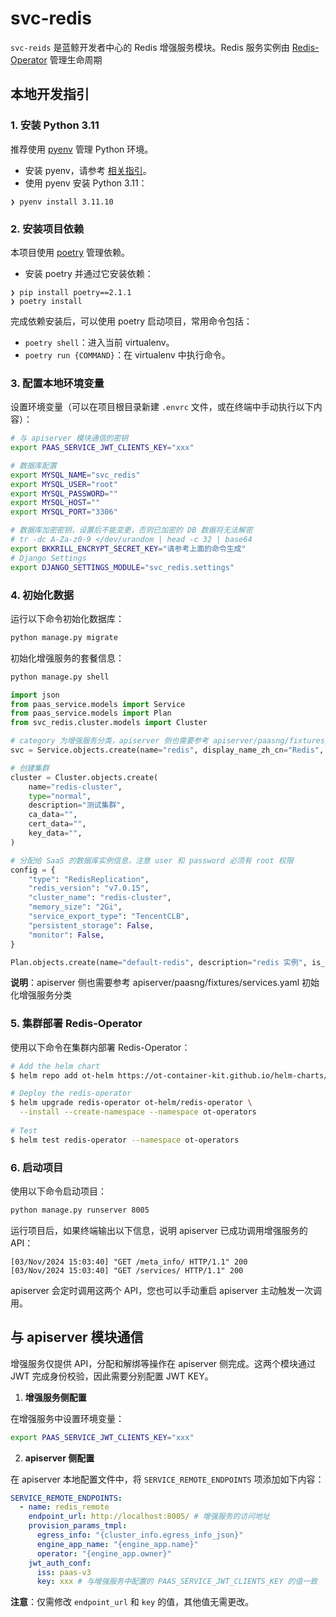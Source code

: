 # svc-redis

`svc-reids` 是蓝鲸开发者中心的 Redis 增强服务模块。Redis 服务实例由 [Redis-Operator](https://github.com/OT-CONTAINER-KIT/redis-operator) 管理生命周期

## 本地开发指引

### 1. 安装 Python 3.11

推荐使用 [pyenv](https://github.com/pyenv/pyenv) 管理 Python 环境。

- 安装 pyenv，请参考 [相关指引](https://github.com/pyenv/pyenv#getting-pyenv)。
- 使用 pyenv 安装 Python 3.11：

```shell
❯ pyenv install 3.11.10
```

### 2. 安装项目依赖

本项目使用 [poetry](https://python-poetry.org/) 管理依赖。

- 安装 poetry 并通过它安装依赖：

```shell
❯ pip install poetry==2.1.1
❯ poetry install
```

完成依赖安装后，可以使用 poetry 启动项目，常用命令包括：

- `poetry shell`：进入当前 virtualenv。
- `poetry run {COMMAND}`：在 virtualenv 中执行命令。

### 3. 配置本地环境变量

设置环境变量（可以在项目根目录新建 `.envrc` 文件，或在终端中手动执行以下内容）：

```bash
# 与 apiserver 模块通信的密钥
export PAAS_SERVICE_JWT_CLIENTS_KEY="xxx"

# 数据库配置
export MYSQL_NAME="svc_redis"
export MYSQL_USER="root"
export MYSQL_PASSWORD=""
export MYSQL_HOST=""
export MYSQL_PORT="3306"

# 数据库加密密钥，设置后不能变更，否则已加密的 DB 数据将无法解密
# tr -dc A-Za-z0-9 </dev/urandom | head -c 32 | base64
export BKKRILL_ENCRYPT_SECRET_KEY="请参考上面的命令生成"
# Django Settings
export DJANGO_SETTINGS_MODULE="svc_redis.settings"
```

### 4. 初始化数据

运行以下命令初始化数据库：

```bash
python manage.py migrate
```

初始化增强服务的套餐信息：

```python
python manage.py shell

import json
from paas_service.models import Service
from paas_service.models import Plan
from svc_redis.cluster.models import Cluster

# category 为增强服务分类，apiserver 侧也需要参考 apiserver/paasng/fixtures/services.yaml 初始化增强服务分类
svc = Service.objects.create(name="redis", display_name_zh_cn="Redis", display_name_en="Redis", category=1, logo="http://example.com", available_languages="python,golang,nodejs")

# 创建集群
cluster = Cluster.objects.create(
    name="redis-cluster",
    type="normal",
    description="测试集群",
    ca_data="",
    cert_data="",
    key_data="",
)

# 分配给 SaaS 的数据库实例信息，注意 user 和 password 必须有 root 权限
config = {
    "type": "RedisReplication",
    "redis_version": "v7.0.15",
    "cluster_name": "redis-cluster",
    "memory_size": "2Gi",
    "service_export_type": "TencentCLB",
    "persistent_storage": False,
    "monitor": False,
}

Plan.objects.create(name="default-redis", description="redis 实例", is_active=True, service_id=svc.uuid, properties={ "region":"default"}, config=json.dumps(config))
```

**说明**：apiserver 侧也需要参考 apiserver/paasng/fixtures/services.yaml 初始化增强服务分类

### 5. 集群部署 Redis-Operator

使用以下命令在集群内部署 Redis-Operator：

```bash
# Add the helm chart
$ helm repo add ot-helm https://ot-container-kit.github.io/helm-charts/

# Deploy the redis-operator
$ helm upgrade redis-operator ot-helm/redis-operator \
  --install --create-namespace --namespace ot-operators
  
# Test
$ helm test redis-operator --namespace ot-operators 
```

### 6. 启动项目

使用以下命令启动项目：

```bash
python manage.py runserver 8005
```

运行项目后，如果终端输出以下信息，说明 apiserver 已成功调用增强服务的 API：

```
[03/Nov/2024 15:03:40] "GET /meta_info/ HTTP/1.1" 200
[03/Nov/2024 15:03:40] "GET /services/ HTTP/1.1" 200
```

apiserver 会定时调用这两个 API，您也可以手动重启 apiserver 主动触发一次调用。

## 与 apiserver 模块通信

增强服务仅提供 API，分配和解绑等操作在 apiserver 侧完成。这两个模块通过 JWT 完成身份校验，因此需要分别配置 JWT KEY。

1. **增强服务侧配置**

在增强服务中设置环境变量：

```bash
export PAAS_SERVICE_JWT_CLIENTS_KEY="xxx"
```

2. **apiserver 侧配置**

在 apiserver 本地配置文件中，将 `SERVICE_REMOTE_ENDPOINTS` 项添加如下内容：

```yaml
SERVICE_REMOTE_ENDPOINTS:
  - name: redis_remote
    endpoint_url: http://localhost:8005/ # 增强服务的访问地址
    provision_params_tmpl:
      egress_info: "{cluster_info.egress_info_json}"
      engine_app_name: "{engine_app.name}"
      operator: "{engine_app.owner}"
    jwt_auth_conf:
      iss: paas-v3
      key: xxx # 与增强服务中配置的 PAAS_SERVICE_JWT_CLIENTS_KEY 的值一致
```

**注意**：仅需修改 `endpoint_url` 和 `key` 的值，其他值无需更改。
